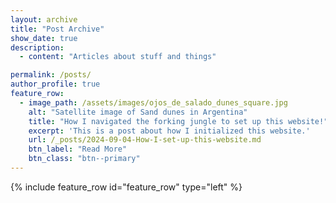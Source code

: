 ```yaml
---
layout: archive
title: "Post Archive"
show_date: true
description:
  - content: "Articles about stuff and things"

permalink: /posts/
author_profile: true
feature_row:
  - image_path: /assets/images/ojos_de_salado_dunes_square.jpg
    alt: "Satellite image of Sand dunes in Argentina"
    title: "How I navigated the forking jungle to set up this website!"
    excerpt: 'This is a post about how I initialized this website.'
    url: /_posts/2024-09-04-How-I-set-up-this-website.md
    btn_label: "Read More"
    btn_class: "btn--primary"
---
```


{% include feature_row id="feature_row" type="left" %}
